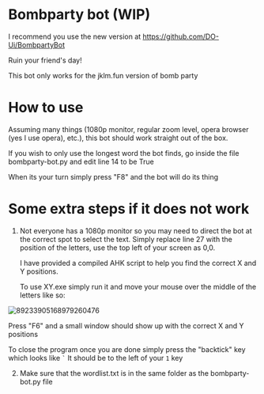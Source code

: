 # Bombparty bot (WIP)

I recommend you use the new version at https://github.com/DO-Ui/BombpartyBot

Ruin your friend's day!

This bot only works for the jklm.fun version of bomb party

# How to use
Assuming many things (1080p monitor, regular zoom level, opera browser (yes I use opera), etc.), this bot should work straight out of the box. 

If you wish to only use the longest word the bot finds, go inside the file bombparty-bot.py and edit line 14 to be True

When its your turn simply press "F8" and the bot will do its thing

# Some extra steps if it does not work
1. Not everyone has a 1080p monitor so you may need to direct the bot at the correct spot to select the text. Simply replace line 27 with the position of the letters, use the top left of your screen as 0,0.

   I have provided a compiled AHK script to help you find the correct X and Y positions.

   To use XY.exe simply run it and move your mouse over the middle of the letters like so:

![89233905168979260476](https://user-images.githubusercontent.com/68296986/129646899-4f28573f-f5c2-42e8-9134-e78da5f72604.png)

   Press "F6" and a small window should show up with the correct X and Y positions

   To close the program once you are done simply press the "backtick" key which looks like ``` ` ``` It should be to the left of your ```1``` key

2. Make sure that the wordlist.txt is in the same folder as the bombparty-bot.py file

